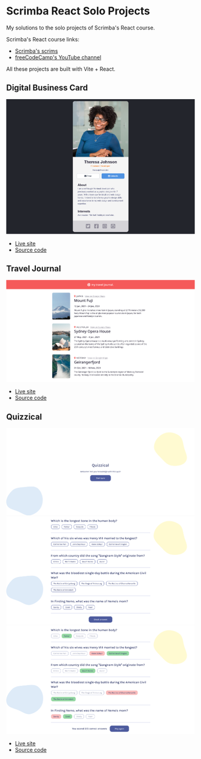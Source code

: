 # Scrimba React Solo Projects
 My solutions to the solo projects of Scrimba's React course.

 Scrimba's React course links:
 - [Scrimba's scrims](https://scrimba.com/learn/learnreact)
 - [freeCodeCamp's YouTube channel](https://www.youtube.com/watch?v=bMknfKXIFA8)

All these projects are built with Vite + React.

## Digital Business Card

![](./1-digital-business-card/screenshot.png)

- [Live site](https://helenchong.dev/Scrimba-React-Solo-Projects/1-digital-business-card/)
- [Source code](https://github.com/helenclx/Scrimba-React-Solo-Projects/tree/main/1-digital-business-card)

## Travel Journal

![](./2-travel-journal/screenshot.png)

- [Live site](https://helenchong.dev/Scrimba-React-Solo-Projects/2-travel-journal/)
- [Source code](https://github.com/helenclx/Scrimba-React-Solo-Projects/tree/main/2-travel-journal)

## Quizzical

![](./3-quizzical/screenshot-start.png)
![](./3-quizzical/screenshot-questions.png)
![](./3-quizzical/screenshot-answers.png)

- [Live site](https://helenchong.dev/Scrimba-React-Solo-Projects/3-quizzical/)
- [Source code](https://github.com/helenclx/Scrimba-React-Solo-Projects/tree/main/3-quizzical)